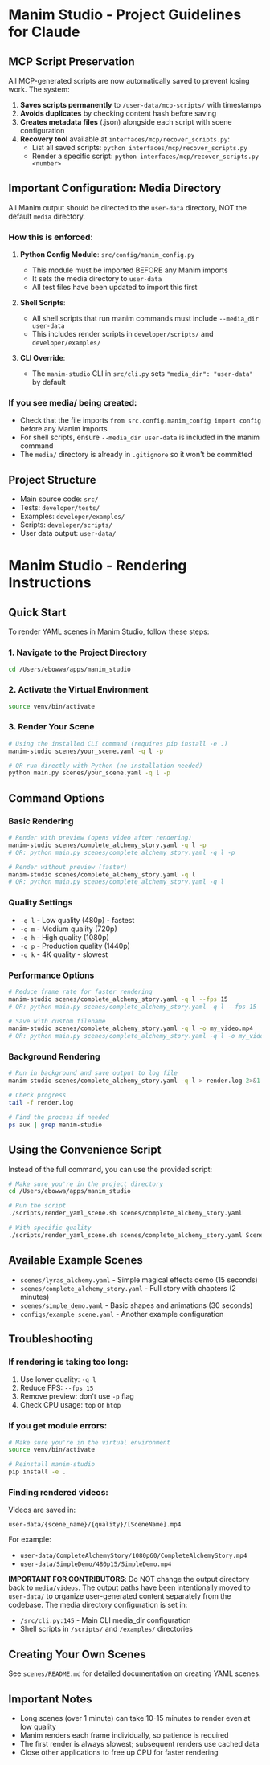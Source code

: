 # Manim Studio - Project Guidelines for Claude

## MCP Script Preservation

All MCP-generated scripts are now automatically saved to prevent losing work. The system:

1. **Saves scripts permanently** to `/user-data/mcp-scripts/` with timestamps
2. **Avoids duplicates** by checking content hash before saving
3. **Creates metadata files** (.json) alongside each script with scene configuration
4. **Recovery tool** available at `interfaces/mcp/recover_scripts.py`:
   - List all saved scripts: `python interfaces/mcp/recover_scripts.py`
   - Render a specific script: `python interfaces/mcp/recover_scripts.py <number>`

## Important Configuration: Media Directory

All Manim output should be directed to the `user-data` directory, NOT the default `media` directory.

### How this is enforced:

1. **Python Config Module**: `src/config/manim_config.py`
   - This module must be imported BEFORE any Manim imports
   - It sets the media directory to `user-data`
   - All test files have been updated to import this first

2. **Shell Scripts**: 
   - All shell scripts that run manim commands must include `--media_dir user-data`
   - This includes render scripts in `developer/scripts/` and `developer/examples/`

3. **CLI Override**: 
   - The `manim-studio` CLI in `src/cli.py` sets `"media_dir": "user-data"` by default

### If you see media/ being created:
- Check that the file imports `from src.config.manim_config import config` before any Manim imports
- For shell scripts, ensure `--media_dir user-data` is included in the manim command
- The `media/` directory is already in `.gitignore` so it won't be committed


## Project Structure

- Main source code: `src/`
- Tests: `developer/tests/`
- Examples: `developer/examples/`
- Scripts: `developer/scripts/`
- User data output: `user-data/`
# Manim Studio - Rendering Instructions

## Quick Start

To render YAML scenes in Manim Studio, follow these steps:

### 1. Navigate to the Project Directory
```bash
cd /Users/ebowwa/apps/manim_studio
```

### 2. Activate the Virtual Environment
```bash
source venv/bin/activate
```

### 3. Render Your Scene
```bash
# Using the installed CLI command (requires pip install -e .)
manim-studio scenes/your_scene.yaml -q l -p

# OR run directly with Python (no installation needed)
python main.py scenes/your_scene.yaml -q l -p
```

## Command Options

### Basic Rendering
```bash
# Render with preview (opens video after rendering)
manim-studio scenes/complete_alchemy_story.yaml -q l -p
# OR: python main.py scenes/complete_alchemy_story.yaml -q l -p

# Render without preview (faster)
manim-studio scenes/complete_alchemy_story.yaml -q l
# OR: python main.py scenes/complete_alchemy_story.yaml -q l
```

### Quality Settings
- `-q l` - Low quality (480p) - fastest
- `-q m` - Medium quality (720p)
- `-q h` - High quality (1080p)
- `-q p` - Production quality (1440p)
- `-q k` - 4K quality - slowest

### Performance Options
```bash
# Reduce frame rate for faster rendering
manim-studio scenes/complete_alchemy_story.yaml -q l --fps 15
# OR: python main.py scenes/complete_alchemy_story.yaml -q l --fps 15

# Save with custom filename
manim-studio scenes/complete_alchemy_story.yaml -q l -o my_video.mp4
# OR: python main.py scenes/complete_alchemy_story.yaml -q l -o my_video.mp4
```

### Background Rendering
```bash
# Run in background and save output to log file
manim-studio scenes/complete_alchemy_story.yaml -q l > render.log 2>&1 &

# Check progress
tail -f render.log

# Find the process if needed
ps aux | grep manim-studio
```

## Using the Convenience Script

Instead of the full command, you can use the provided script:

```bash
# Make sure you're in the project directory
cd /Users/ebowwa/apps/manim_studio

# Run the script
./scripts/render_yaml_scene.sh scenes/complete_alchemy_story.yaml

# With specific quality
./scripts/render_yaml_scene.sh scenes/complete_alchemy_story.yaml SceneName high
```

## Available Example Scenes

- `scenes/lyras_alchemy.yaml` - Simple magical effects demo (15 seconds)
- `scenes/complete_alchemy_story.yaml` - Full story with chapters (2 minutes)
- `scenes/simple_demo.yaml` - Basic shapes and animations (30 seconds)
- `configs/example_scene.yaml` - Another example configuration

## Troubleshooting

### If rendering is taking too long:
1. Use lower quality: `-q l`
2. Reduce FPS: `--fps 15`
3. Remove preview: don't use `-p` flag
4. Check CPU usage: `top` or `htop`

### If you get module errors:
```bash
# Make sure you're in the virtual environment
source venv/bin/activate

# Reinstall manim-studio
pip install -e .
```

### Finding rendered videos:
Videos are saved in:
```
user-data/{scene_name}/{quality}/[SceneName].mp4
```

For example:
- `user-data/CompleteAlchemyStory/1080p60/CompleteAlchemyStory.mp4`
- `user-data/SimpleDemo/480p15/SimpleDemo.mp4`

**IMPORTANT FOR CONTRIBUTORS**: Do NOT change the output directory back to `media/videos`. The output paths have been intentionally moved to `user-data/` to organize user-generated content separately from the codebase. The media directory configuration is set in:
- `/src/cli.py:145` - Main CLI media_dir configuration
- Shell scripts in `/scripts/` and `/examples/` directories

## Creating Your Own Scenes

See `scenes/README.md` for detailed documentation on creating YAML scenes.

## Important Notes

- Long scenes (over 1 minute) can take 10-15 minutes to render even at low quality
- Manim renders each frame individually, so patience is required
- The first render is always slowest; subsequent renders use cached data
- Close other applications to free up CPU for faster rendering